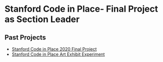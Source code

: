 # Stanford Code in Place- Final Project as Section Leader

## Past Projects

* [Stanford Code in Place 2020 Final Project](https://github.com/KatherineMichel/stanford-code-in-place-final-project)
* [Stanford Code in Place Art Exhibit Experiment](https://github.com/KatherineMichel/stanford-code-in-place-art-exhibit-experiment)
